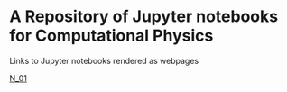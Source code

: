 # A Repository of Jupyter notebooks for Computational Physics

Links to Jupyter notebooks rendered as webpages

[N_01](docs/N01_Welcome_Jupyter.html)
